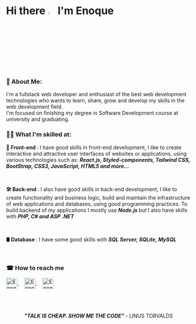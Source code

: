 <h1 align= "left">Hi there <img src="https://raw.githubusercontent.com/kaueMarques/kaueMarques/master/hi.gif" width="4%">   I'm Enoque</h1>


<div> 
   <h3> 📄 About Me:</h3>
  <p>
    I'm a fullstack web developer and enthusiast of the best web development technologies who wants to learn, share, grow and develop my skills in the web development field.
  <br>
    I'm focused on finishing my degree in Software Development course at university and graduating.
  
  
  <h3> 👨‍💻 What I'm skilled at:</h3>
   <p>
     <span font-size: 1002px> <b>🎨 Front-end </b> </span>:
    I have good skills in front-end development, I like to create interactive and attractive user interfaces of websites or applications, 
    using various technologies such as:  <em> <b>  React.js, Styled-components, Tailwind CSS, BootStrap, CSS3, JavaScript, HTML5 and more... </b> </em>
   </p>
   <br>
   <p>
    <span font-size: 1002px> <b> 🛠 Back-end </b> </span>:
     I also have good skills in back-end development, I like to create functionality and business logic, build and maintain the infrastructure of web applications and databases, using good programming practices. To build backend of my applications I mostly use <b> <em> Node.js</em> </b> but I also have skills with <b> <em> PHP, C# and ASP .NET </em> </b>
   </p>
   <br>
   <p>
     <span font-size: 1002px> <b>🛢️ Database </b> </span>:
      I have some good skills with <b> <em> SQL Server, SQLite, MySQL </em> </b>

</div>

 <br>


<!--
<hr>
<div>
  <h3>🛠 Technologies and Tools Stack: </h3>
  <div style="display: inline_block">
    
   
  
  <span> ![JavaScript](https://img.shields.io/badge/javascript-%23323330.svg?style=for-the-badge&logo=javascript&logoColor=%23F7DF1E) </span>
  <span> ![React.js](https://img.shields.io/badge/react.js-%2320232a.svg?style=for-the-badge&logo=react&logoColor=%2361DAFB) </span>
  <span> ![Node.JS](https://img.shields.io/badge/Node.JS-%026E00.svg?style=for-the-badge&logo=Node.JS&logoColor=white) </span>
  <span> ![TypeScript](https://img.shields.io/badge/typescript-%23007ACC.svg?style=for-the-badge&logo=typescript&logoColor=white)</span>
  <span> ![TailwindCSS](https://img.shields.io/badge/tailwindcss-%2338B2AC.svg?style=for-the-badge&logo=tailwind-css&logoColor=white) </span>
  <span> ![HTML5](https://img.shields.io/badge/html5-%23E34F26.svg?style=for-the-badge&logo=html5&logoColor=white) </span>
  <span> ![CSS3](https://img.shields.io/badge/css3-%231572B6.svg?style=for-the-badge&logo=css3&logoColor=white)  </span>    
  <span> ![SQLite](https://img.shields.io/badge/SQLite-%23007ACC.svg?style=for-the-badge&logo=sqlite&logoColor=white)  </span>
  <span> ![MySQL](https://img.shields.io/badge/mysql-%23007ACC.svg?style=for-the-badge&logo=mysql&logoColor=white)  </span>
  <span> ![SQLServer](https://img.shields.io/badge/sqlserver-%2320232a.svg?style=for-the-badge&logo=sqlserver&logoColor=white)  </span>
 
     
</div>

-->
 
 
<!--
<div>
  <div align="start">  
  <img width="41%" height="195px" src="https://github-readme-stats.vercel.app/api/top-langs/?username=enoquetembe&layout=compact&hide_border=true&title_color=00bfbf&text_color=00bfbf&bg_color=0d1117" />
</div>
-->

<div>
 <h3> ☎ How to reach me</h3>

  <a href="https://www.linkedin.com/in/enoque-tembe" target="_blank">
     <img align="center" alt="Enoque's Linkedin" height="30" src="https://img.shields.io/badge/-Enoque Tembe-07122D?style=flat&logo=linkedin"/>
  </a>
  &nbsp;
  &nbsp;
 <a href="mailto:enoquetembe23@gmail.com" target="_blank">
    <img align="center" alt="Enoque's gmail" height="30"src="https://img.shields.io/badge/-enoquetembe23@gmail.com-07122D?style=flat&logo=gmail"/>
 </a>
  &nbsp;
  &nbsp;
  <a href="https://www.instagram.com/enoque_tembe_/" target="_blank">
    <img align="center" alt="Enoque's instagram" height="30"  src="https://img.shields.io/badge/-enoque_tembe_-07122D?style=flat&logo=instagram"/>
  </a>
  <br> <br> <br> <br>
  
  <div align="center">
     <p font-size: 1002px> <em> <strong> "TALK IS CHEAP. SHOW ME THE CODE"</em> </strong> - LINUS TORVALDS</p>
  </div>
  


